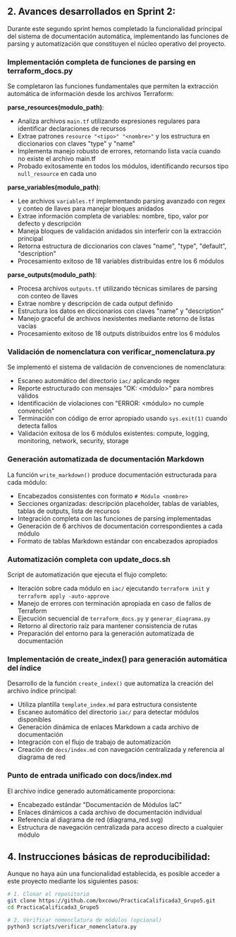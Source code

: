 
## 2. Avances desarrollados en Sprint 2:

Durante este segundo sprint hemos completado la funcionalidad principal del sistema de documentación automática, implementando las funciones de parsing y automatización que constituyen el núcleo operativo del proyecto.

### Implementación completa de funciones de parsing en terraform_docs.py

Se completaron las funciones fundamentales que permiten la extracción automática de información desde los archivos Terraform:

**parse_resources(modulo_path)**:
- Analiza archivos `main.tf` utilizando expresiones regulares para identificar declaraciones de recursos
- Extrae patrones `resource "<tipo>" "<nombre>"` y los estructura en diccionarios con claves "type" y "name"
- Implementa manejo robusto de errores, retornando lista vacía cuando no existe el archivo main.tf
- Probado exitosamente en todos los módulos, identificando recursos tipo `null_resource` en cada uno

**parse_variables(modulo_path)**:
- Lee archivos `variables.tf` implementando parsing avanzado con regex y conteo de llaves para manejar bloques anidados
- Extrae información completa de variables: nombre, tipo, valor por defecto y descripción
- Maneja bloques de validación anidados sin interferir con la extracción principal
- Retorna estructura de diccionarios con claves "name", "type", "default", "description"
- Procesamiento exitoso de 18 variables distribuidas entre los 6 módulos

**parse_outputs(modulo_path)**:
- Procesa archivos `outputs.tf` utilizando técnicas similares de parsing con conteo de llaves
- Extrae nombre y descripción de cada output definido
- Estructura los datos en diccionarios con claves "name" y "description"
- Manejo graceful de archivos inexistentes mediante retorno de listas vacías
- Procesamiento exitoso de 18 outputs distribuidos entre los 6 módulos

### Validación de nomenclatura con verificar_nomenclatura.py

Se implementó el sistema de validación de convenciones de nomenclatura:
- Escaneo automático del directorio `iac/` aplicando regex
- Reporte estructurado con mensajes "OK: <módulo>" para nombres válidos
- Identificación de violaciones con "ERROR: <módulo> no cumple convención"
- Terminación con código de error apropiado usando `sys.exit(1)` cuando detecta fallos
- Validación exitosa de los 6 módulos existentes: compute, logging, monitoring, network, security, storage

### Generación automatizada de documentación Markdown

La función `write_markdown()` produce documentación estructurada para cada módulo:
- Encabezados consistentes con formato `# Módulo <nombre>`
- Secciones organizadas: descripción placeholder, tablas de variables, tablas de outputs, lista de recursos
- Integración completa con las funciones de parsing implementadas
- Generación de 6 archivos de documentación correspondientes a cada módulo
- Formato de tablas Markdown estándar con encabezados apropiados

### Automatización completa con update_docs.sh

Script de automatización que ejecuta el flujo completo:
- Iteración sobre cada módulo en `iac/` ejecutando `terraform init` y `terraform apply -auto-approve`
- Manejo de errores con terminación apropiada en caso de fallos de Terraform
- Ejecución secuencial de `terraform_docs.py` y `generar_diagrama.py`
- Retorno al directorio raíz para mantener consistencia de rutas
- Preparación del entorno para la generación automatizada de documentación

### Implementación de create_index() para generación automática del índice

Desarrollo de la función `create_index()` que automatiza la creación del archivo índice principal:
- Utiliza plantilla `template_index.md` para estructura consistente
- Escaneo automático del directorio `iac/` para detectar módulos disponibles
- Generación dinámica de enlaces Markdown a cada archivo de documentación
- Integración con el flujo de trabajo de automatización
- Creación de `docs/index.md` con navegación centralizada y referencia al diagrama de red

### Punto de entrada unificado con docs/index.md

El archivo índice generado automáticamente proporciona:
- Encabezado estándar "Documentación de Módulos IaC"
- Enlaces dinámicos a cada archivo de documentación individual
- Referencia al diagrama de red (diagrama_red.svg)
- Estructura de navegación centralizada para acceso directo a cualquier módulo




## 4. Instrucciones básicas de reproducibilidad:

Aunque no haya aún una funcionalidad establecida, es posible acceder a este proyecto mediante los siguientes pasos:
```bash
# 1. Clonar el repositorio
git clone https://github.com/bxcowo/PracticaCalificada3_Grupo5.git
cd PracticaCalificada3_Grupo5

# 2. Verificar nomenclatura de módulos (opcional)
python3 scripts/verificar_nomenclatura.py
